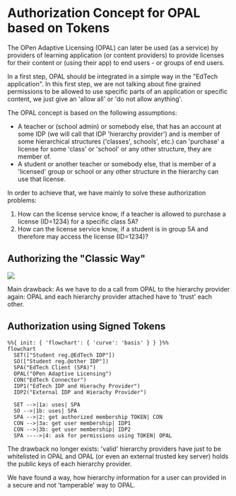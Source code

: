 # Authorization Concept for OPAL based on Tokens

The OPen Adaptive Licensing (OPAL) can later be used (as a service) by providers of learning 
application (or content providers) to provide licenses for their content or (using their app) to end users - 
or groups of end users.

In a first step, OPAL should be integrated in a simple way in the "EdTech application". 
In this first step, we are not talking about fine grained permissions to be allowed to use specific parts of 
an application or specific content, we just give an 'allow all' or 'do not allow anything'.

The OPAL concept is based on the following assumptions:

- A teacher or (school admin) or somebody else, that has an account at some IDP (we will call that IDP 'hierarchy provider') and is member of some hierarchical structures ('classes', schools', etc.) can 'purchase' a license for some 'class' or 'school' or any other structure, they are member of.
- A student or another teacher or somebody else, that is member of a 'licensed' group or school or any other structure in the hierarchy can use that license.

In order to achieve that, we have mainly to solve these authorization problems: 

1. How can the license service know, if a teacher is allowed to purchase a license (ID=1234) for a specific class 5A?
2. How can the license service know, if a student is in group 5A and therefore may access the license (ID=1234)?

## Authorizing the "Classic Way"

![](diagrams/service_integration_classic.png)

Main drawback: As we have to do a call from OPAL to the hierarchy provider again:
OPAL and each hierarchy provider attached have to 'trust' each other.

## Authorization using Signed Tokens

<!-- ![](diagrams/service_integration_new.png) -->
```mermaid
%%{ init: { 'flowchart': { 'curve': 'basis' } } }%%
flowchart
  SET(["Student reg.@EdTech IDP"])
  SO(["Student reg.@other IDP"])
  SPA("EdTech Client (SPA)")
  OPAL("OPen Adaptive Licensing")
  CON("EdTech Connector")
  IDP1("EdTech IDP and Hierachy Provider")
  IDP2("External IDP and Hierachy Provider")

  SET -->|1a: uses| SPA
  SO -->|1b: uses| SPA
  SPA -->|2: get authorized membership TOKEN| CON
  CON -->|3a: get user membership| IDP1
  CON -->|3b: get user membership| IDP2
  SPA ---->|4: ask for permissions using TOKEN| OPAL
```

The drawback no longer exists: 'valid' hierarchy providers have just to be whitelisted in OPAL 
and OPAL (or even an external trusted key server) holds the public keys of each hierarchy provider.

We have found a way, how hierarchy information for a user can provided in a secure and not 'tamperable' way to OPAL.

